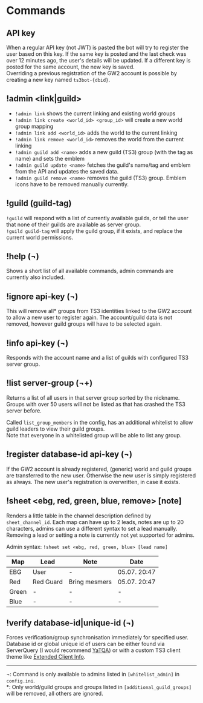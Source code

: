 # Commands

## API key
When a regular API key (not JWT) is pasted the bot will try to register the user based on this key.
If the same key is posted and the last check was over 12 minutes ago, the user's details will be updated.
If a different key is posted for the same account, the new key is saved.  
Overriding a previous registration of the GW2 account is possible by creating a new key named `ts3bot-{dbid}`.

## !admin <link|guild>
- `!admin link` shows the current linking and existing world groups
- `!admin link create <world_id> <group_id>` will create a new world group mapping
- `!admin link add <world_id>` adds the world to the current linking
- `!admin link remove <world_id>` removes the world from the current linking
- `!admin guild add <name>` adds a new guild (TS3) group (with the tag as name) and sets the emblem
- `!admin guild update <name>` fetches the guild's name/tag and emblem from the API and updates the saved data.
- `!admin guild remove <name>` removes the guild (TS3) group. Emblem icons have to be removed manually currently.

## !guild (guild-tag)
`!guild` will respond with a list of currently available guilds, or tell the user that none of their guilds are available as server group.  
`!guild guild-tag` will apply the guild group, if it exists, and replace the current world permissions.

## !help (¬)
Shows a short list of all available commands, admin commands are currently also included.

## !ignore api-key (¬)
This will remove all* groups from TS3 identities linked to the GW2 account to allow a new user to register again.
The account/guild data is not removed, however guild groups will have to be selected again.

## !info api-key (¬)
Responds with the account name and a list of guilds with configured TS3 server group.

## !list server-group (¬+)
Returns a list of all users in that server group sorted by the nickname. Groups with over 50 users will not be listed as that has crashed the TS3 server before.

Called `list_group_members` in the config, has an additional whitelist to allow guild leaders to view their guild groups.  
Note that everyone in a whitelisted group will be able to list any group.

## !register database-id api-key (¬)
If the GW2 account is already registered, (generic) world and guild groups are transferred to the new user.
Otherwise the new user is simply registered as always. The new user's registration is overwritten, in case it exists.

## !sheet <ebg, red, green, blue, remove> [note]
Renders a little table in the channel description defined by `sheet_channel_id`.
Each map can have up to 2 leads, notes are up to 20 characters, admins can use a different syntax to set a lead manually.
Removing a lead or setting a note is currently not yet supported for admins.

Admin syntax: `!sheet set <ebg, red, green, blue> [lead name]`

Map | Lead | Note | Date
--- | --- | --- | ---
EBG | User | - | 05.07. 20:47
Red | Red Guard | Bring mesmers | 05.07. 20:47
Green | - | - | -
Blue | - | - | -

## !verify database-id|unique-id (¬)
Forces verification/group synchronisation immediately for specified user.  
Database id or global unique id of users can be either found via ServerQuery (I would recommend [YaTQA](https://yat.qa/)) or with a custom TS3 client theme like [Extended Client Info](https://www.myteamspeak.com/addons/45f5a52a-8e98-4a8b-ab69-0753c8d44617).

---
¬: Command is only available to admins listed in `[whitelist_admin]` in `config.ini`.  
\*: Only world/guild groups and groups listed in `[additional_guild_groups]` will be removed, all others are ignored.